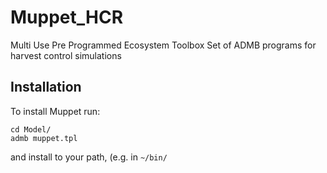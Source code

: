 # Muppet_HCR
Multi Use Pre Programmed Ecosystem Toolbox
Set of ADMB programs for harvest control simulations


## Installation

To install Muppet run:

```
cd Model/
admb muppet.tpl
```
and install to your path, (e.g. in `~/bin/`

